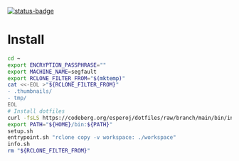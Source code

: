 [![status-badge](https://ci.codeberg.org/api/badges/12554/status.svg)](https://ci.codeberg.org/repos/12554)

# Install

```bash
cd ~
export ENCRYPTION_PASSPHRASE=""
export MACHINE_NAME=segfault
export RCLONE_FILTER_FROM="$(mktemp)"
cat <<-EOL >"${RCLONE_FILTER_FROM}"
- .thumbnails/
- tmp/
EOL
# Install dotfiles
curl -fsLS https://codeberg.org/esperoj/dotfiles/raw/branch/main/bin/install-dotfiles.sh | bash
export PATH="${HOME}/bin:${PATH}"
setup.sh
entrypoint.sh "rclone copy -v workspace: ./workspace"
info.sh
rm "${RCLONE_FILTER_FROM}"
```
